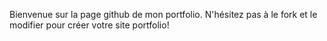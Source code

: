 Bienvenue sur la page github de mon portfolio. N'hésitez pas à le fork et le modifier pour créer votre site portfolio!
